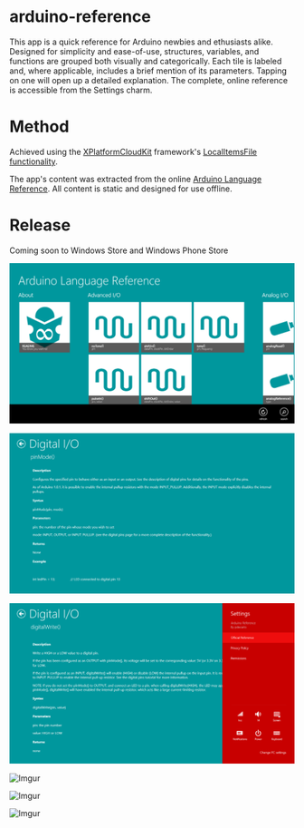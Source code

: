 arduino-reference
=================
This app is a quick reference for Arduino newbies and ethusiasts alike. Designed for simplicity and ease-of-use, structures, variables, and functions are grouped both visually and categorically. Each tile is labeled and, where applicable, includes a brief mention of its parameters. Tapping on one will open up a detailed explanation. The complete, online reference is accessible from the Settings charm.

Method
======
Achieved using the [XPlatformCloudKit](http://aka.ms/XPlatformCloudKit) framework's [LocalItemsFile functionality](http://www.youtube.com/watch?v=hDEmKFSNQwI).

The app's content was extracted from the online [Arduino Language Reference](http://arduino.cc/en/Reference/HomePage). All content is static and designed for use offline.

Release
=======
Coming soon to Windows Store and Windows Phone Store

![ScreenShot](ScreenShots/Tablet/screen2.png)

![ScreenShot](ScreenShots/Tablet/screen4.png)

![ScreenShot](ScreenShots/Tablet/screen5.png)

![Imgur](http://i.imgur.com/CRYAdS9.png?1)

![Imgur](http://i.imgur.com/P2Vh2nO.png?1)

![Imgur](http://i.imgur.com/8dQthUW.png?1)
